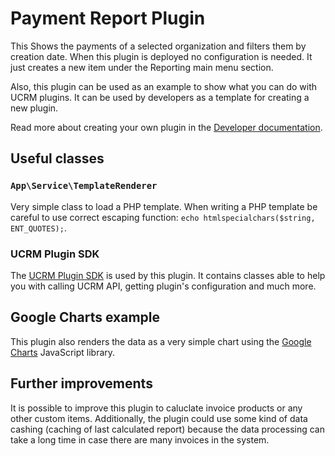 # Payment Report Plugin

This Shows the payments of a selected organization and filters them by creation date.
When this plugin is deployed no configuration is needed. It just creates a new item under the Reporting main menu section.

Also, this plugin can be used as an example to show what you can do with UCRM plugins. It can be used by developers as a template for creating a new plugin.

Read more about creating your own plugin in the [Developer documentation](../../docs/index.md).

## Useful classes

### `App\Service\TemplateRenderer`

Very simple class to load a PHP template. When writing a PHP template be careful to use correct escaping function: `echo htmlspecialchars($string, ENT_QUOTES);`.

### UCRM Plugin SDK
The [UCRM Plugin SDK](https://github.com/Ubiquiti-App/UCRM-Plugin-SDK) is used by this plugin. It contains classes able to help you with calling UCRM API, getting plugin's configuration and much more.

## Google Charts example

This plugin also renders the data as a very simple chart using the [Google Charts](https://developers.google.com/chart/) JavaScript library.

## Further improvements
It is possible to improve this plugin to caluclate invoice products or any other custom items. Additionally, the plugin could use some kind of data cashing (caching of last calculated report) because the data processing can take a long time in case there are many invoices in the system.

